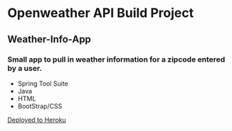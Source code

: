 # Openweather API Build Project
## Weather-Info-App

### Small app to pull in weather information for a zipcode entered by a user.
* Spring Tool Suite
* Java
* HTML
* BootStrap/CSS

[Deployed to Heroku](https://weather-info-api-app.herokuapp.com/)

